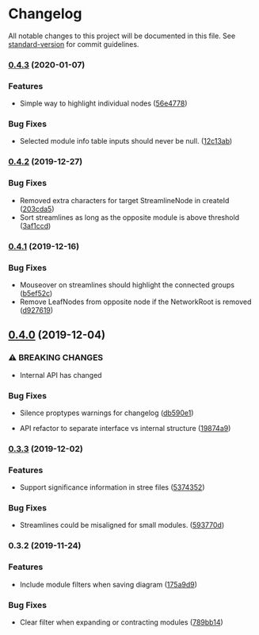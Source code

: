 # Changelog

All notable changes to this project will be documented in this file. See [standard-version](https://github.com/conventional-changelog/standard-version) for commit guidelines.

### [0.4.3](https://github.com/mapequation/alluvial-generator/compare/v0.4.2...v0.4.3) (2020-01-07)


### Features

* Simple way to highlight individual nodes ([56e4778](https://github.com/mapequation/alluvial-generator/commit/56e47782d65c2d495adb0e30cb14ea1c4eba2d3b))


### Bug Fixes

* Selected module info table inputs should never be null. ([12c13ab](https://github.com/mapequation/alluvial-generator/commit/12c13ab4b1dd367cbb4014a3f5264173fe5d3179))

### [0.4.2](https://github.com/mapequation/alluvial-generator/compare/v0.4.1...v0.4.2) (2019-12-27)


### Bug Fixes

* Removed extra characters for target StreamlineNode in createId ([203cda5](https://github.com/mapequation/alluvial-generator/commit/203cda558c25a5409300f6d83115d4401ab4728f))
* Sort streamlines as long as the opposite module is above threshold ([3af1ccd](https://github.com/mapequation/alluvial-generator/commit/3af1ccd314d5629b56d33ad85aaca9140f4de1b7))

### [0.4.1](https://github.com/mapequation/alluvial-generator/compare/v0.4.0...v0.4.1) (2019-12-16)


### Bug Fixes

* Mouseover on streamlines should highlight the connected groups ([b5ef52c](https://github.com/mapequation/alluvial-generator/commit/b5ef52cb2a8562ae807f04ae402d4a6c9582ec39))
* Remove LeafNodes from opposite node if the NetworkRoot is removed ([d927619](https://github.com/mapequation/alluvial-generator/commit/d927619f1b054778de493b9e8621da5e50e09df9))

## [0.4.0](https://github.com/mapequation/alluvial-generator/compare/v0.3.3...v0.4.0) (2019-12-04)


### ⚠ BREAKING CHANGES

* Internal API has changed

### Bug Fixes

* Silence proptypes warnings for changelog ([db590e1](https://github.com/mapequation/alluvial-generator/commit/db590e159769614cb66a03b5b46023541194e067))


* API refactor to separate interface vs internal structure ([19874a9](https://github.com/mapequation/alluvial-generator/commit/19874a9b20d109a77caecc10af02de3a87ccf4d6))

### [0.3.3](https://github.com/mapequation/alluvial-generator/compare/v0.3.2...v0.3.3) (2019-12-02)


### Features

* Support significance information in stree files ([5374352](https://github.com/mapequation/alluvial-generator/commit/5374352c283c6ef74bfe96a896531b2deb2e6de7))


### Bug Fixes

* Streamlines could be misaligned for small modules. ([593770d](https://github.com/mapequation/alluvial-generator/commit/593770d2b12ced277d22d6fa16b97c0d66bd6620))

### 0.3.2 (2019-11-24)


### Features

* Include module filters when saving diagram ([175a9d9](https://github.com/mapequation/alluvial-generator/commit/175a9d9ce26a36356d4cfb97c7502e628b7cb337))


### Bug Fixes

* Clear filter when expanding or contracting modules ([789bb14](https://github.com/mapequation/alluvial-generator/commit/789bb14414ece974f30b6fa2beb1bb67b378918f))

